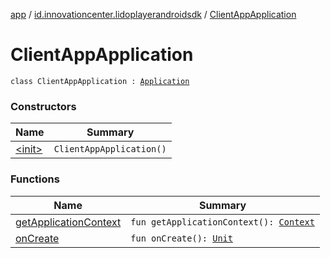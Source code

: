 [app](../../index.md) / [id.innovationcenter.lidoplayerandroidsdk](../index.md) / [ClientAppApplication](./index.md)

# ClientAppApplication

`class ClientAppApplication : `[`Application`](https://developer.android.com/reference/android/app/Application.html)

### Constructors

| Name | Summary |
|---|---|
| [&lt;init&gt;](-init-.md) | `ClientAppApplication()` |

### Functions

| Name | Summary |
|---|---|
| [getApplicationContext](get-application-context.md) | `fun getApplicationContext(): `[`Context`](https://developer.android.com/reference/android/content/Context.html) |
| [onCreate](on-create.md) | `fun onCreate(): `[`Unit`](https://kotlinlang.org/api/latest/jvm/stdlib/kotlin/-unit/index.html) |
